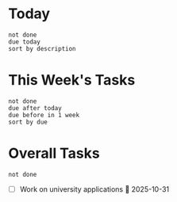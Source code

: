 # **Today**

```tasks
not done
due today
sort by description
```

# **This Week's Tasks**
```tasks
not done
due after today
due before in 1 week
sort by due
```

# **Overall Tasks**
```tasks
not done
```


- [ ] Work on university applications 📅 2025-10-31

